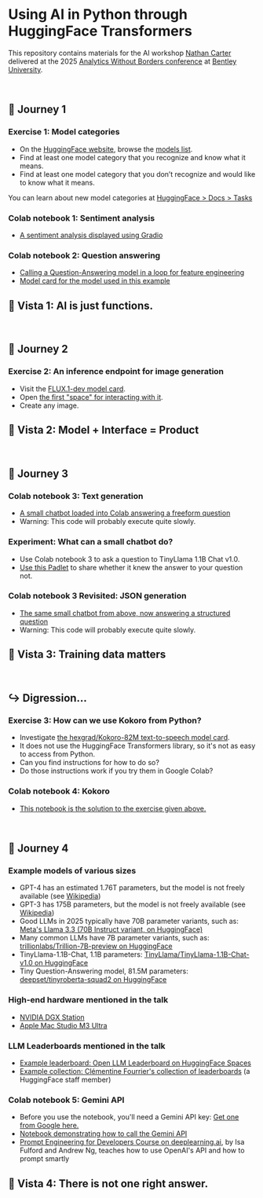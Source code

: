 # Using AI in Python through HuggingFace Transformers

This repository contains materials for the AI workshop [Nathan Carter](https://faculty.bentley.edu/profile/ncarter) delivered at the 2025 [Analytics Without Borders conference](https://www.bentley.edu/centers/cads/dart/analytics-without-borders) at [Bentley University](http://www.bentley.edu).

&nbsp;

## :walking: Journey 1

### Exercise 1: Model categories

 - On the [HuggingFace website](https://huggingface.co/), browse the [models list](https://huggingface.co/models).
 - Find at least one model category that you recognize and know what it means.
 - Find at least one model category that you don’t recognize and would like to know what it means.

You can learn about new model categories at [HuggingFace > Docs > Tasks](https://huggingface.co/tasks)

### Colab notebook 1: Sentiment analysis

 - [A sentiment analysis displayed using Gradio](https://colab.research.google.com/drive/1yIQfGr0T6kL3bEZ7tWTGNMKboLGvpLtm?usp=sharing)

### Colab notebook 2: Question answering

 - [Calling a Question-Answering model in a loop for feature engineering](https://colab.research.google.com/drive/1S2RyyNRR_7lJGv8i_aRWrbVMl86G8Deo?usp=sharing)
 - [Model card for the model used in this example](https://huggingface.co/google-bert/bert-large-uncased-whole-word-masking-finetuned-squad)

## :sunrise_over_mountains: Vista 1: AI is just functions.

&nbsp;

## :walking: Journey 2

### Exercise 2: An inference endpoint for image generation

 - Visit the [FLUX.1-dev model card](https://huggingface.co/black-forest-labs/FLUX.1-dev).
 - Open [the first "space" for interacting with it](https://huggingface.co/spaces/black-forest-labs/FLUX.1-dev).
 - Create any image.

## :sunrise_over_mountains: Vista 2: Model + Interface = Product

&nbsp;

## :walking: Journey 3

### Colab notebook 3: Text generation

 - [A small chatbot loaded into Colab answering a freeform question](https://colab.research.google.com/drive/1V1wRIb2cSqsWIzX1_auAYr3hFO5nAie2?usp=sharing)
 - Warning: This code will probably execute quite slowly.

### Experiment: What can a small chatbot do?

 - Use Colab notebook 3 to ask a question to TinyLlama 1.1B Chat v1.0.
 - [Use this Padlet](https://bentleyu.padlet.org/ncarter80/what-does-tinyllama-1-1b-know-7bw117qecj9f8u04) to share whether it knew the answer to your question not.

### Colab notebook 3 Revisited: JSON generation

 - [The same small chatbot from above, now answering a structured question](https://colab.research.google.com/drive/1lOgtBLx_U7T37T0-wZrZNteQI4LA-_Q3?usp=sharing)
 - Warning: This code will probably execute quite slowly.

## :sunrise_over_mountains: Vista 3: Training data matters

&nbsp;

## :arrow_right_hook: Digression...

### Exercise 3: How can we use Kokoro from Python?

 - Investigate [the hexgrad/Kokoro-82M text-to-speech model card](https://huggingface.co/hexgrad/Kokoro-82M).
 - It does not use the HuggingFace Transformers library, so it's not as easy to access from Python.
 - Can you find instructions for how to do so?
 - Do those instructions work if you try them in Google Colab?

### Colab notebook 4: Kokoro

 - [This notebook is the solution to the exercise given above.](https://colab.research.google.com/drive/15BftVIs9GS4n_glHA2jI16jJabxu3AgA?usp=sharing)

&nbsp;

## :walking: Journey 4

### Example models of various sizes

 - GPT-4 has an estimated 1.76T parameters, but the model is not freely available (see [Wikipedia](https://en.wikipedia.org/wiki/GPT-4))
 - GPT-3 has 175B parameters, but the model is not freely available (see [Wikipedia](https://en.wikipedia.org/wiki/GPT-3))
 - Good LLMs in 2025 typically have 70B parameter variants, such as: [Meta's Llama 3.3 (70B Instruct variant, on HuggingFace)](https://huggingface.co/meta-llama/Llama-3.3-70B-Instruct)
 - Many common LLMs have 7B parameter variants, such as: [trillionlabs/Trillion-7B-preview on HuggingFace](https://huggingface.co/trillionlabs/Trillion-7B-preview)
 - TinyLlama-1.1B-Chat, 1.1B parameters: [TinyLlama/TinyLlama-1.1B-Chat-v1.0 on HuggingFace](https://huggingface.co/TinyLlama/TinyLlama-1.1B-Chat-v1.0)
 - Tiny Question-Answering model, 81.5M parameters: [deepset/tinyroberta-squad2 on HuggingFace](https://huggingface.co/deepset/tinyroberta-squad2)

### High-end hardware mentioned in the talk

 - [NVIDIA DGX Station](https://www.nvidia.com/en-us/products/workstations/dgx-station/)
 - [Apple Mac Studio M3 Ultra](https://www.apple.com/newsroom/2025/03/apple-unveils-new-mac-studio-the-most-powerful-mac-ever/)

### LLM Leaderboards mentioned in the talk

 - [Example leaderboard: Open LLM Leaderboard on HuggingFace Spaces](https://huggingface.co/spaces/open-llm-leaderboard/open_llm_leaderboard#/)
 - [Example collection: Clémentine Fourrier's collection of leaderboards](https://huggingface.co/collections/clefourrier/leaderboards-and-benchmarks-64f99d2e11e92ca5568a7cce) (a HuggingFace staff member)

### Colab notebook 5: Gemini API

 - Before you use the notebook, you'll need a Gemini API key: [Get one from Google here.](https://aistudio.google.com/app/apikey)
 - [Notebook demonstrating how to call the Gemini API](https://colab.research.google.com/drive/1m_w1X2_ePX6sfgaDcL1omNrrIdybfaZL?usp=sharing)
 - [Prompt Engineering for Developers Course on deeplearning.ai](https://www.deeplearning.ai/short-courses/chatgpt-prompt-engineering-for-developers/), by Isa Fulford and Andrew Ng, teaches how to use OpenAI's API and how to prompt smartly

## :sunrise_over_mountains: Vista 4: There is not one right answer.
